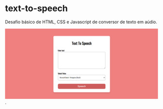 # text-to-speech
Desafio básico de HTML, CSS e Javascript de conversor de texto em aúdio.

![Preview desafio text to speech](./assets/screenshot.png).
